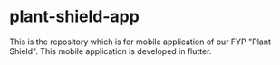 # plant-shield-app
This is the repository which is for mobile application of our FYP "Plant Shield". This mobile application is developed in flutter.
